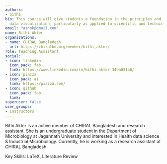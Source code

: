 ```yaml
---
authors:
- bithi
bio: This course will give students a foundation in the principles and practice of
  data visualization, particularly as applied to scientific and technical data.
email: "ashok@gmail.com"
name: Bithi Akter
organizations:
- name: CHIRAL Bangladesh
  url: https://chiralbd.org/member/bithi_akter/
role: Teaching Assistant
social:
- icon: linkedin
  icon_pack: fab
  link: https://www.linkedin.com/in/bithi-akter-34ba851b0/
- icon: piazza
  icon_pack: ai
  link: https://piazza.com/
- icon: github
  icon_pack: fab
  link:
superuser: false
user_groups:
- Instructors
---
```

Bithi Akter is an active member of CHIRAL Bangladesh and research assistant. She is an undergraduate student in the Department of Microbiology at Jagannath University and interested in Health data science & Industrial Microbiology.  Currently, he is working as a research assistant at CHIRAL Bangladesh. 

Key Skills: LaTeX, Literature Review

